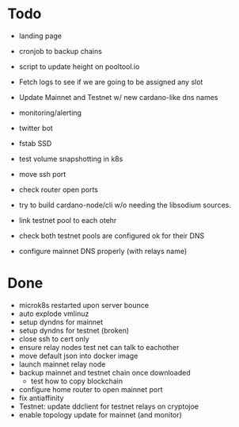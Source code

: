 # Todo

* landing page
* cronjob to backup chains
* script to update height on pooltool.io
* Fetch logs to see if we are going to be assigned any slot
* Update Mainnet and Testnet w/ new cardano-like dns names
* monitoring/alerting
* twitter bot

* fstab SSD
* test volume snapshotting in k8s
* move ssh port 
* check router open ports
* try to build cardano-node/cli w/o needing the libsodium sources.
* link testnet pool to each otehr
* check both testnet pools are configured ok for their DNS
* configure mainnet DNS properly (with relays name)

# Done
* microk8s restarted upon server bounce
* auto explode vmlinuz
* setup dyndns for mainnet
* setup dyndns for testnet (broken)
* close ssh to cert only
* ensure relay nodes test net can talk to eachother
* move default json into docker image
* launch mainnet relay node
* backup mainnet and testnet chain once downloaded
  * test how to copy blockchain
* configure home router to open mainnet port
* fix antiaffinity
* Testnet: update ddclient for testnet relays on cryptojoe
* enable topology update for mainnet (and monitor)

